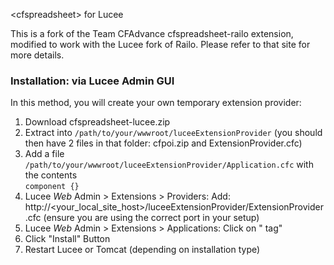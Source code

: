 &lt;cfspreadsheet&gt; for Lucee

This is a fork of the Team CFAdvance cfspreadsheet-railo extension, modified to work with the Lucee fork of Railo. Please refer to that site for more details.

### Installation: via Lucee Admin GUI

In this method, you will create your own temporary extension provider:

1. Download cfspreadsheet-lucee.zip
1. Extract into `/path/to/your/wwwroot/luceeExtensionProvider` (you should then have 2 files in that folder: cfpoi.zip and ExtensionProvider.cfc)
1. Add a file `/path/to/your/wwwroot/luceeExtensionProvider/Application.cfc` with the contents<br>`component {}`
1. Lucee *Web* Admin > Extensions > Providers: Add:  http://&lt;your_local_site_host&gt;/luceeExtensionProvider/ExtensionProvider.cfc (ensure you are using the correct port in your setup)
1. Lucee *Web* Admin > Extensions > Applications:  Click on "<cfspreadhsheet /> tag"
1. Click "Install" Button
1. Restart Lucee or Tomcat (depending on installation type)